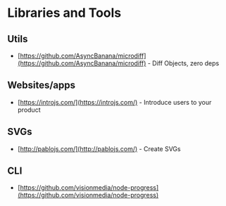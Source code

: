 # Libraries and Tools

## Utils

- [https://github.com/AsyncBanana/microdiff](https://github.com/AsyncBanana/microdiff) - Diff Objects, zero deps

## Websites/apps

- [https://introjs.com/](https://introjs.com/) - Introduce users to your product

## SVGs

- [http://pablojs.com/](http://pablojs.com/) - Create SVGs

## CLI

- [https://github.com/visionmedia/node-progress](https://github.com/visionmedia/node-progress)
